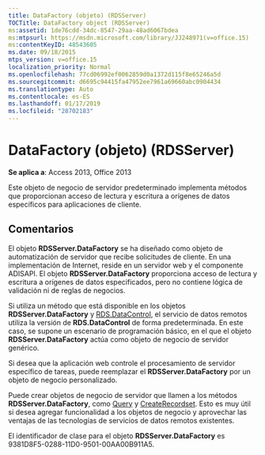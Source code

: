 ```yaml
---
title: DataFactory (objeto) (RDSServer)
TOCTitle: DataFactory object (RDSServer)
ms:assetid: 1de76cdd-34dc-8547-29aa-48ad6067bdea
ms:mtpsurl: https://msdn.microsoft.com/library/JJ248971(v=office.15)
ms:contentKeyID: 48543605
ms.date: 09/18/2015
mtps_version: v=office.15
localization_priority: Normal
ms.openlocfilehash: 77cd06992ef0062859d0a1372d115f8e65246a5d
ms.sourcegitcommit: d6695c94415fa47952ee7961a69660abc0904434
ms.translationtype: Auto
ms.contentlocale: es-ES
ms.lasthandoff: 01/17/2019
ms.locfileid: "28702183"
---
```

# <a name="datafactory-object-rdsserver"></a>DataFactory (objeto) (RDSServer)


**Se aplica a**: Access 2013, Office 2013

Este objeto de negocio de servidor predeterminado implementa métodos que proporcionan acceso de lectura y escritura a orígenes de datos específicos para aplicaciones de cliente.

## <a name="remarks"></a>Comentarios

El objeto **RDSServer.DataFactory** se ha diseñado como objeto de automatización de servidor que recibe solicitudes de cliente. En una implementación de Internet, reside en un servidor web y el componente ADISAPI. El objeto **RDSServer.DataFactory** proporciona acceso de lectura y escritura a orígenes de datos especificados, pero no contiene lógica de validación ni de reglas de negocios.

Si utiliza un método que está disponible en los objetos **RDSServer.DataFactory** y [RDS.DataControl](datacontrol-object-rds.md), el servicio de datos remotos utiliza la versión de **RDS.DataControl** de forma predeterminada. En este caso, se supone un escenario de programación básico, en el que el objeto **RDSServer.DataFactory** actúa como objeto de negocio de servidor genérico.

Si desea que la aplicación web controle el procesamiento de servidor específico de tareas, puede reemplazar el **RDSServer.DataFactory** por un objeto de negocio personalizado.

Puede crear objetos de negocio de servidor que llamen a los métodos **RDSServer.DataFactory**, como [Query](query-method-rds.md) y [CreateRecordset](createrecordset-method-rds.md). Esto es muy útil si desea agregar funcionalidad a los objetos de negocio y aprovechar las ventajas de las tecnologías de servicios de datos remotos existentes.

El identificador de clase para el objeto **RDSServer.DataFactory** es 9381D8F5-0288-11D0-9501-00AA00B911A5.


